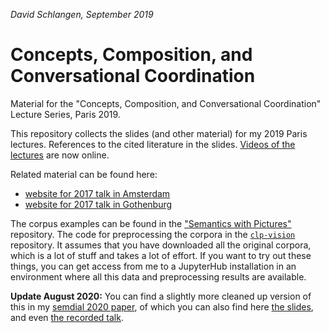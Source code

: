 *David Schlangen, September 2019*

# Concepts, Composition, and Conversational Coordination

Material for the "Concepts, Composition, and Conversational Coordination" Lecture Series, Paris 2019.

This repository collects the slides (and other material) for my 2019 Paris lectures. References to the cited literature in the slides. [Videos of the lectures](http://www.labex-efl.com/wordpress/2019/11/14/conference-video-david-schlangen-concepts-composition-and-conversational-coordination-semantic-competence-for-situated-interaction/) are now online.

Related material can be found here:

* [website for 2017 talk in Amsterdam](http://dsg-bielefeld.de/talks/amsterdam-2017/)
* [website for 2017 talk in Gothenburg](http://dsg-bielefeld.de/talks/gothenburg-2017/)

The corpus examples can be found in the ["Semantics with Pictures"](https://github.com/clp-research/sempix) repository. The code for preprocessing the corpora in the [`clp-vision`](https://github.com/clp-research/clp-vision) repository. It assumes that you have downloaded all the original corpora, which is a lot of stuff and takes a lot of effort. If you want to try out these things, you can get access from me to a JupyterHub installation in an environment where all this data and preprocessing results are available.


**Update August 2020:** You can find a slightly more cleaned up version of this in my [semdial 2020 paper](Papers/Schlangen-semdial2020.pdf), of which you can also find here [the slides](Slides/sitdrp_semdial2020.pdf), and even [the recorded talk](Media/semdial2020_talk.mov).
